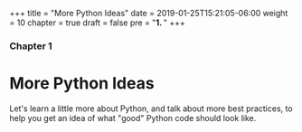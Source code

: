 +++
title = "More Python Ideas"
date = 2019-01-25T15:21:05-06:00
weight = 10
chapter = true
draft = false
pre = "<b>1. </b>"
+++

### Chapter 1

# More Python Ideas

Let's learn a little more about Python, and talk about more best practices, to help you get an idea of what "good" Python code should look like.